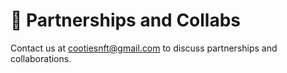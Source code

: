 # 🤝 Partnerships and Collabs

Contact us at cootiesnft@gmail.com to discuss partnerships and collaborations.

